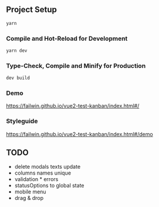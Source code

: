 ## Project Setup

```sh
yarn
```

### Compile and Hot-Reload for Development

```sh
yarn dev
```

### Type-Check, Compile and Minify for Production

```sh
dev build
```

### Demo
https://failwin.github.io/vue2-test-kanban/index.html#/

### Styleguide
https://failwin.github.io/vue2-test-kanban/index.html#/demo


## TODO
* delete modals texts update
* columns names unique
* validation * errors
* statusOptions to global state 
* mobile menu
* drag & drop
